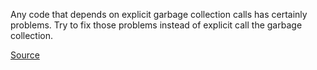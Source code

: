 Any code that depends on explicit garbage collection calls has certainly problems.
Try to fix those problems instead of explicit call the garbage collection.

[Source](https://stackoverflow.com/questions/2414105/why-is-it-bad-practice-to-call-system-gc)